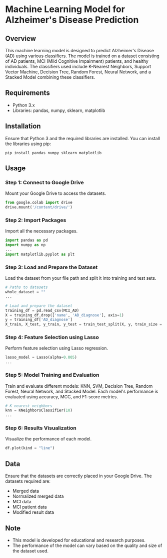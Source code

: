# Machine Learning Model for Alzheimer's Disease Prediction

## Overview
This machine learning model is designed to predict Alzheimer's Disease (AD) using various classifiers. The model is trained on a dataset consisting of AD patients, MCI (Mild Cognitive Impairment) patients, and healthy individuals. The classifiers used include K-Nearest Neighbors, Support Vector Machine, Decision Tree, Random Forest, Neural Network, and a Stacked Model combining these classifiers.

## Requirements
- Python 3.x
- Libraries: pandas, numpy, sklearn, matplotlib

## Installation
Ensure that Python 3 and the required libraries are installed. You can install the libraries using pip:
```
pip install pandas numpy sklearn matplotlib
```

## Usage
### Step 1: Connect to Google Drive
Mount your Google Drive to access the datasets.
```python
from google.colab import drive
drive.mount('/content/drive/')
```

### Step 2: Import Packages
Import all the necessary packages.
```python
import pandas as pd
import numpy as np
...
import matplotlib.pyplot as plt
```

### Step 3: Load and Prepare the Dataset
Load the dataset from your file path and split it into training and test sets.
```python
# Paths to datasets
whole_dataset = ""
...

# Load and prepare the dataset
training_df = pd.read_csv(MCI_AD)
X = training_df.drop(['name', 'AD_diagnose'], axis=1)
y = training_df['AD_diagnose']
X_train, X_test, y_train, y_test = train_test_split(X, y, train_size = 0.8, random_state=20)
```

### Step 4: Feature Selection using Lasso
Perform feature selection using Lasso regression.
```python
lasso_model = Lasso(alpha=0.005)
...
```

### Step 5: Model Training and Evaluation
Train and evaluate different models: KNN, SVM, Decision Tree, Random Forest, Neural Network, and Stacked Model. Each model's performance is evaluated using accuracy, MCC, and F1-score metrics.
```python
# K nearest neighbors
knn = KNeighborsClassifier(10)
...
```

### Step 6: Results Visualization
Visualize the performance of each model.
```python
df.plot(kind = "line")
```

## Data
Ensure that the datasets are correctly placed in your Google Drive. The datasets required are:
- Merged data
- Normalized merged data
- MCI data
- MCI patient data
- Modified result data

## Note
- This model is developed for educational and research purposes.
- The performance of the model can vary based on the quality and size of the dataset used.